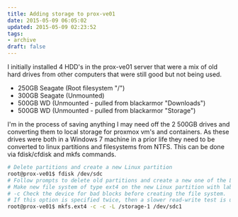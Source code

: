 ```yaml
---
title: Adding storage to prox-ve01
date: 2015-05-09 06:05:02
updated: 2015-05-09 02:23:52
tags:
- archive
draft: false
---
```


I initially installed 4 HDD's in the prox-ve01 server that were a mix of old hard drives from other computers that were still good but not being used.

* 250GB Seagate (Root filesystem "/")
* 300GB Seagate (Unmounted)
* 500GB WD (Unmounted - pulled from blackarmor "Downloads")
* 500GB WD (Unmounted - pulled from blackarmor "Storage")

I'm in the process of saving anything I may need off the 2 500GB drives and converting them to local storage for proxmox vm's and containers. As these drives were both in a Windows 7 machine in a prior life they need to be converted to linux partitions and filesystems from NTFS. This can be done via fdisk/cfdisk and mkfs commands.

```bash
# Delete partitions and create a new Linux partition
root@prox-ve01$ fdisk /dev/sdc
# Follow prompts to delete old partitions and create a new one of the Linux type.
# Make new file system of type ext4 on the new Linux partition with label "storage-1"
# -c Check the device for bad blocks before creating the file system.
# If this option is specified twice, then a slower read-write test is used instead of a fast read-only test.
root@prox-ve01$ mkfs.ext4 -c -c -L /storage-1 /dev/sdc1
```